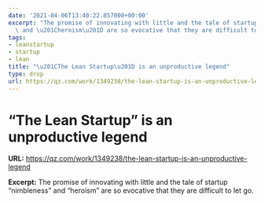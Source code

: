 ```yaml
---
date: '2021-04-06T13:40:22.857000+00:00'
excerpt: "The promise of innovating with little and the tale of startup \u201Cnimbleness\u201D\
  \ and \u201Cheroism\u201D are so evocative that they are difficult to let go."
tags:
- leanstartup
- startup
- lean
title: "\u201CThe Lean Startup\u201D is an unproductive legend"
type: drop
url: https://qz.com/work/1349238/the-lean-startup-is-an-unproductive-legend
---
```


# “The Lean Startup” is an unproductive legend

**URL:** https://qz.com/work/1349238/the-lean-startup-is-an-unproductive-legend

**Excerpt:** The promise of innovating with little and the tale of startup “nimbleness” and “heroism” are so evocative that they are difficult to let go.
